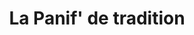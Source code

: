 ---
title: "La Panif' de tradition"
url: /vitry-en-charollais/la-panif-de-tradition/
shop: boulangerie
---